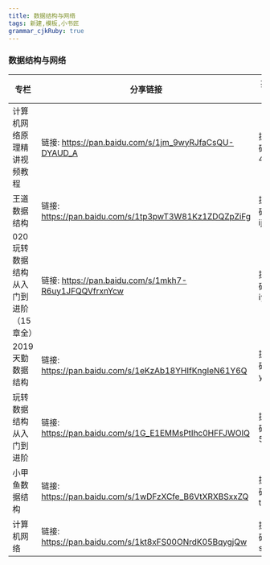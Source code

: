 ```yaml
---
title: 数据结构与网络
tags: 新建,模板,小书匠
grammar_cjkRuby: true
---
```


### 数据结构与网络

| 专栏    |分享链接     |提取码     |
| --- | --- | --- |
|计算机网络原理精讲视频教程	|链接: https://pan.baidu.com/s/1jm_9wyRJfaCsQU-DYAUD_A |提取码: 4dim|
|王道数据结构	|链接: https://pan.baidu.com/s/1tp3pwT3W81Kz1ZDQZpZiFg |提取码: ijz3|
|020 玩转数据结构 从入门到进阶（15章全）	|链接: https://pan.baidu.com/s/1mkh7-R6uy1JFQQVfrxnYcw |提取码: iyh1|
|2019天勤数据结构	|链接: https://pan.baidu.com/s/1eKzAb18YHIfKngIeN61Y6Q |提取码: ydsp|
|玩转数据结构 从入门到进阶 |链接: https://pan.baidu.com/s/1G_E1EMMsPtIhc0HFFJWOIQ |提取码: 5ycn|
|小甲鱼数据结构	|链接: https://pan.baidu.com/s/1wDFzXCfe_B6VtXRXBSxxZQ |提取码: t29m|
|计算机网络	|链接: https://pan.baidu.com/s/1kt8xFS00ONrdK05BqygjQw |提取码: smjr|
